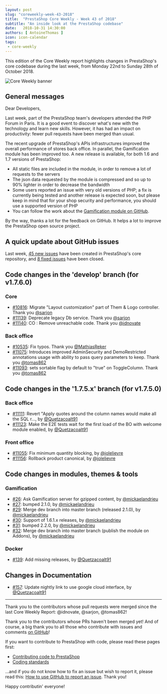 ```yaml
---
layout: post
slug: "coreweekly-week-43-2018"
title:  "PrestaShop Core Weekly - Week 43 of 2018"
subtitle: "An inside look at the PrestaShop codebase"
date:   2018-10-31 14:30:00
authors: [ AntoineThomas ]
icon: icon-calendar
tags:
 - core-weekly
---
```


This edition of the Core Weekly report highlights changes in PrestaShop's core codebase during the last week, from Monday 22nd to Sunday 28th of October 2018.

![Core Weekly banner](/assets/images/2017/04/core_weekly_banner.jpg)


## General messages

Dear Developers,

Last week, part of the PrestaShop team's developers attended the PHP Forum in Paris. It is a good event to discover what's new with the technology and learn new skills. However, it has had an impact on productivity: fewer pull requests have been merged than usual.

The recent upgrade of PrestaShop's APIs infrastructures improved the overall performance of stores back office. In parallel, the Gamification module has been improved too. A new release is available, for both 1.6 and 1.7 versions of PrestaShop:

* All static files are included in the module, in order to remove a lot of requests to the servers
* The json data requested by the module is compressed and so up to 90% lighter in order to decrease the bandwidth
* Some users reported an issue with very old versions of PHP; a fix is currently being tested and another release is expected soon, but please keep in mind that for your shop security and performance, you should use a supported version of PHP
* You can follow the work about the [Gamification module on GitHub](https://github.com/PrestaShop/gamification).

By the way, thanks a lot for the feedback on GitHub. It helps a lot to improve the PrestaShop open source project.


## A quick update about GitHub issues

Last week, [45 new issues](https://github.com/PrestaShop/PrestaShop/issues?utf8=%E2%9C%93&q=is:issue+created:2018-10-22..2018-10-28) have been created in PrestaShop's core repository, and [8 fixed issues](https://github.com/PrestaShop/PrestaShop/issues?utf8=%E2%9C%93&q=is:issue+label:fixed+closed:2018-10-22..2018-10-28) have been closed.


## Code changes in the 'develop' branch (for v1.7.6.0)

### Core

* [#10816](https://github.com/PrestaShop/PrestaShop/pull/10816): Migrate "Layout customization" part of Them & Logo controller. Thank you [@sarjon](https://github.com/sarjon)
* [#11139](https://github.com/PrestaShop/PrestaShop/pull/11139): Deprecate legacy Db service. Thank you [@sarjon](https://github.com/sarjon)
* [#11140](https://github.com/PrestaShop/PrestaShop/pull/11140): CO : Remove unreachable code. Thank you [@idnovate](https://github.com/idnovate)


### Back office

* [#10535](https://github.com/PrestaShop/PrestaShop/pull/10535): Fix typos. Thank you [@MathiasReker](https://github.com/MathiasReker)
* [#11075](https://github.com/PrestaShop/PrestaShop/pull/11075): Introduces improved AdminSecurity and DemoRestricted annotations usage with ability to pass query parameters to keep. Thank you [@tomas862](https://github.com/tomas862)
* [#11093](https://github.com/PrestaShop/PrestaShop/pull/11093): sets sortable flag by default to "true" on ToggleColumn. Thank you [@tomas862](https://github.com/tomas862)


## Code changes in the '1.7.5.x' branch (for v1.7.5.0)

### Back office

* [#11111](https://github.com/PrestaShop/PrestaShop/pull/11111): Revert "Apply quotes around the column names would make all the SQL r…, by [@Quetzacoalt91](https://github.com/Quetzacoalt91)
* [#11123](https://github.com/PrestaShop/PrestaShop/pull/11123): Make the E2E tests wait for the first load of the BO with welcome module enabled, by [@Quetzacoalt91](https://github.com/Quetzacoalt91)


### Front office

* [#11055](https://github.com/PrestaShop/PrestaShop/pull/11055): Fix minimum quantity blocking, by [@jolelievre](https://github.com/jolelievre)
* [#11156](https://github.com/PrestaShop/PrestaShop/pull/11156): Rollback product canonical, by [@jolelievre](https://github.com/jolelievre)


## Code changes in modules, themes & tools

### Gamification

* [#26](https://github.com/PrestaShop/gamification/pull/26): Ask Gamification server for gzipped content, by [@mickaelandrieu](https://github.com/mickaelandrieu)
* [#27](https://github.com/PrestaShop/gamification/pull/27): bumped 2.1.0, by [@mickaelandrieu](https://github.com/mickaelandrieu)
* [#29](https://github.com/PrestaShop/gamification/pull/29): Merge dev branch into master branch (released 2.1.0), by [@mickaelandrieu](https://github.com/mickaelandrieu)
* [#30](https://github.com/PrestaShop/gamification/pull/30): Support of 1.6.1.x releases, by [@mickaelandrieu](https://github.com/mickaelandrieu)
* [#31](https://github.com/PrestaShop/gamification/pull/31): bumped 2.2.0, by [@mickaelandrieu](https://github.com/mickaelandrieu)
* [#32](https://github.com/PrestaShop/gamification/pull/32): Merge dev branch into master branch (publish the module on Addons), by [@mickaelandrieu](https://github.com/mickaelandrieu)


### Docker

* [#139](https://github.com/PrestaShop/docker/pull/139): Add missing releases, by [@Quetzacoalt91](https://github.com/Quetzacoalt91)


## Changes in Documentation

* [#157](https://github.com/PrestaShop/docs/pull/157): Update nightly link to use google cloud interface, by [@Quetzacoalt91](https://github.com/Quetzacoalt91)


<hr />

Thank you to the contributors whose pull requests were merged since the last Core Weekly Report: @idnovate, @sarjon, @tomas862!

Thank you to the contributors whose PRs haven't been merged yet! And of course, a big thank you to all those who contribute with issues and comments [on GitHub](https://github.com/PrestaShop/PrestaShop)!

If you want to contribute to PrestaShop with code, please read these pages first:

 * [Contributing code to PrestaShop](https://devdocs.prestashop.com/1.7/contribute/contribution-guidelines/)
 * [Coding standards](https://devdocs.prestashop.com/1.7/development/coding-standards/)

...and if you do not know how to fix an issue but wish to report it, please read this: [How to use GitHub to report an issue](https://devdocs.prestashop.com/1.7/contribute/contribute-reporting-issues/). Thank you!

Happy contributin' everyone!
